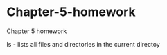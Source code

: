 # Chapter-5-homework
Chapter 5 homework

ls - lists all files and directories in the current directoy 
